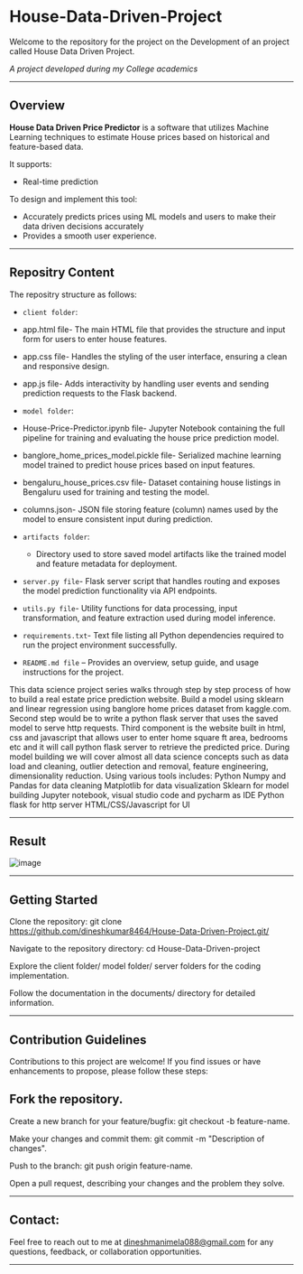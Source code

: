 # House-Data-Driven-Project

Welcome to the repository for the project on the Development of an project called House Data Driven Project.

_A project developed during my College academics_

---


## Overview

**House Data Driven Price Predictor** is a software that utilizes Machine Learning techniques to estimate House prices based on historical and feature-based data.

It supports:

* Real-time prediction

To design and implement this tool:

* Accurately predicts prices using ML models and users to make their data driven decisions accurately
* Provides a smooth user experience. 


---
## Repositry Content

The repositry structure as follows:

- `client folder`:
 - app.html file- The main HTML file that provides the structure and input form for users to enter house features.
 - app.css file- Handles the styling of the user interface, ensuring a clean and responsive design.
 - app.js file- Adds interactivity by handling user events and sending prediction requests to the Flask backend.

- `model folder`:
 - House-Price-Predictor.ipynb file- Jupyter Notebook containing the full pipeline for training and evaluating the house price prediction model.
 - banglore_home_prices_model.pickle file- Serialized machine learning model trained to predict house prices based on input features.
 - bengaluru_house_prices.csv file- Dataset containing house listings in Bengaluru used for training and testing the model.
 - columns.json- JSON file storing feature (column) names used by the model to ensure consistent input during prediction.


- `artifacts folder`:
  - Directory used to store saved model artifacts like the trained model and feature metadata for deployment.


- `server.py file`- Flask server script that handles routing and exposes the model prediction functionality via API endpoints.
- `utils.py file`- Utility functions for data processing, input transformation, and feature extraction used during model inference.
- `requirements.txt`- Text file listing all Python dependencies required to run the project environment successfully.
 - `README.md file` – Provides an overview, setup guide, and usage instructions for the project.


This data science project series walks through step by step process of how to build a real estate price prediction website.
Build a model using sklearn and linear regression using banglore home prices dataset from kaggle.com.
Second step would be to write a python flask server that uses the saved model to serve http requests. 
Third component is the website built in html, css and javascript that allows user to enter home square ft area, bedrooms etc and it will call python flask server to retrieve the predicted price. 
During model building we will cover almost all data science concepts such as data load and cleaning, outlier detection and removal, feature engineering, dimensionality reduction.
Using various tools includes:
Python
Numpy and Pandas for data cleaning
Matplotlib for data visualization
Sklearn for model building
Jupyter notebook, visual studio code and pycharm as IDE
Python flask for http server
HTML/CSS/Javascript for UI

---

## Result

![image](https://github.com/user-attachments/assets/f7b24c65-a837-45f0-b53f-0b84178c0095)

---

## Getting Started

Clone the repository: git clone https://github.com/dineshkumar8464/House-Data-Driven-Project.git/

Navigate to the repository directory: cd House-Data-Driven-project

Explore the client folder/ model folder/ server folders for the coding implementation.

Follow the documentation in the documents/ directory for detailed information.

---

## Contribution Guidelines

Contributions to this project are welcome! If you find issues or have enhancements to propose, please follow these steps:

## Fork the repository.

Create a new branch for your feature/bugfix: git checkout -b feature-name.

Make your changes and commit them: git commit -m "Description of changes".

Push to the branch: git push origin feature-name.

Open a pull request, describing your changes and the problem they solve.

---


## Contact:

Feel free to reach out to me at dineshmanimela088@gmail.com for any questions, feedback, or collaboration opportunities.

---



